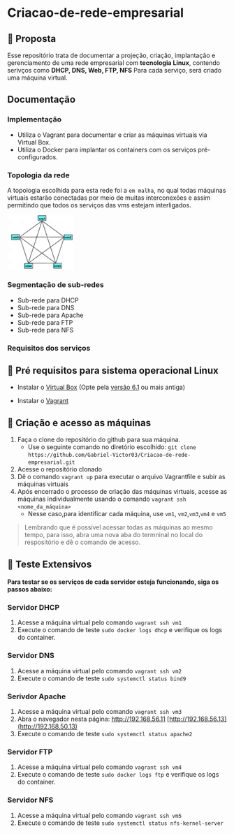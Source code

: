 # Criacao-de-rede-empresarial
## 📰 Proposta
Esse repositório trata de documentar a projeção, criação, implantação e gerenciamento de uma rede empresarial com **tecnologia Linux**, contendo serivços como **DHCP, DNS, Web, FTP, NFS**
Para cada serviço, será criado uma máquina virtual.
## Documentação
### Implementação
- Utiliza o Vagrant para documentar e criar as máquinas virtuais via Virtual Box.
- Utiliza o Docker para implantar os containers com os serviços pré-configurados.

### Topologia da rede
A topologia escolhida para esta rede foi a `em malha`, no qual todas máquinas virtuais estarão conectadas por meio de muitas interconexões e assim permitindo que todos os serviços das vms estejam interligados.

<img src="topologia.png" alt="Topologia de rede" width="30%" text-align= "center">

### Segmentação de sub-redes
  - Sub-rede para DHCP
  - Sub-rede para DNS
  - Sub-rede para Apache
  - Sub-rede para FTP
  - Sub-rede para NFS

### Requisitos dos serviços
## 📎 Pré requisitos para sistema operacional Linux
* Instalar o [Virtual Box](https://virtualbox.org/) (Opte pela [versão 6.1](https://www.virtualbox.org/wiki/Download_Old_Builds_6_1) ou mais antiga) 
  
* Instalar o [Vagrant](https://developer.hashicorp.com/vagrant/downloads?product_intent=vagrant)
    
## 🔑 Criação e acesso as máquinas
1) Faça o clone do repositório do github para sua máquina.
   - Use o seguinte comando no diretório escolhido: `git clone https://github.com/Gabriel-Victor03/Criacao-de-rede-empresarial.git`
2) Acesse o repositório clonado
3) Dê o comando `vagrant up` para executar o arquivo Vagrantfile e subir as máquinas virtuais
4) Após encerrado o processo de criação das máquinas virtuais, acesse as máquinas individualmente usando o comando `vagrant ssh <nome_da_máquina>` 
   - Nesse caso,para identificar cada máquina, use `vm1`, `vm2`,`vm3`,`vm4` e `vm5`
> Lembrando que é possível acessar todas as máquinas ao mesmo tempo, para isso, abra uma nova aba do termninal no local do respositório e dê o comando de acesso.
    
## 📶 Teste Extensivos
#### Para testar se os serviços de cada servidor esteja funcionando, siga os passos abaixo:

### Servidor DHCP
1) Acesse a máquina virtual pelo comando `vagrant ssh vm1`
2) Execute o comando de teste `sudo docker logs dhcp` e verifique os logs do container.

### Servidor DNS
1) Acesse a máquina virtual pelo comando `vagrant ssh vm2`
2) Execute o comando de teste `sudo systemctl status bind9`

### Serivdor Apache
1) Acesse a máquina virtual pelo comando `vagrant ssh vm3`
2) Abra o navegador nesta página: http://192.168.56.11 [http://192.168.56.13](http://192.168.50.13)
3) Execute o comando de teste `sudo systemctl status apache2`

### Servidor FTP
1) Acesse a máquina virtual pelo comando `vagrant ssh vm4`
2) Execute o comando de teste `sudo docker logs ftp` e verifique os logs do container.

### Servidor NFS
1) Acesse a máquina virtual pelo comando `vagrant ssh vm5`
2) Execute o comando de teste `sudo systemctl status nfs-kernel-server`
